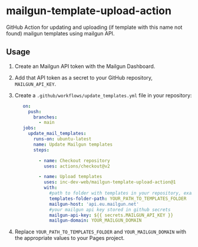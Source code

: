 # mailgun-template-upload-action

GitHub Action for updating and uploading (if template with this name not found) mailgun templates using mailgun API.

## Usage

1. Create an Mailgun API token with the Mailgun Dashboard.
2. Add that API token as a secret to your GitHub repository, `MAILGUN_API_KEY`.
3. Create a `.github/workflows/update_templates.yml` file in your repository:

   ```yml
      on:
        push:
          branches:
            - main
      jobs:
        update_mail_templates:
          runs-on: ubuntu-latest
          name: Update Mailgun templates
          steps:

            - name: Checkout repository
              uses: actions/checkout@v2

            - name: Upload templates
              uses: inc-dev-web/mailgun-template-upload-action@1
              with:
                #path to folder with templates in your repository, example: '${{ github.workspace }}/html_templates'
                templates-folder-path: YOUR_PATH_TO_TEMPLATES_FOLDER 
                mailgun-host: 'api.eu.mailgun.net'
                #your mailgun api key stored in github secrets
                mailgun-api-key: ${{ secrets.MAILGUN_API_KEY }}
                mailgun-domain: YOUR_MAILGUN_DOMAIN
   ```

4. Replace `YOUR_PATH_TO_TEMPLATES_FOLDER` and `YOUR_MAILGUN_DOMAIN` with the appropriate values to your Pages project.

